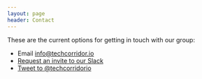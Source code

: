 ```yaml
---
layout: page
header: Contact
---
```


These are the current options for getting in touch with our group:

* Email [info@techcorridor.io](mailto:info@techcorridor.io)
* [Request an invite to our Slack](http://techcorridor.io/slackin)
* [Tweet to @techcorridorio](http://www.twitter.com/techcorridorio)
